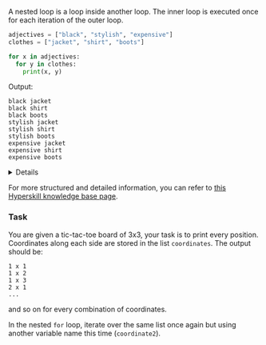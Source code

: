 

A nested loop is a loop inside another loop.
The inner loop is executed once for each iteration of the outer loop.

```python
adjectives = ["black", "stylish", "expensive"]
clothes = ["jacket", "shirt", "boots"]

for x in adjectives:
  for y in clothes:
    print(x, y)
```
Output:
```text
black jacket
black shirt
black boots
stylish jacket
stylish shirt
stylish boots
expensive jacket
expensive shirt
expensive boots
```
<details>

Note that any type of loop can be nested inside another loop. 
For example, a [`while` loop](course://Loops/While loop) (see further) can be nested inside a `for` loop, or vice versa.
</details>

For more structured and detailed information, you can refer to [this Hyperskill knowledge base page](https://hyperskill.org/learn/step/6065#nested-loop).

### Task
You are given a tic-tac-toe board of 3x3, your task is to print every position. Coordinates along each side
are stored in the list `coordinates`. The output should be:
```text
1 x 1
1 x 2
1 x 3
2 x 1
...
```
and so on for every combination of coordinates.

<div class="hint">

In the nested `for` loop, iterate over the same list once again but using another variable name
this time (`coordinate2`).
</div>